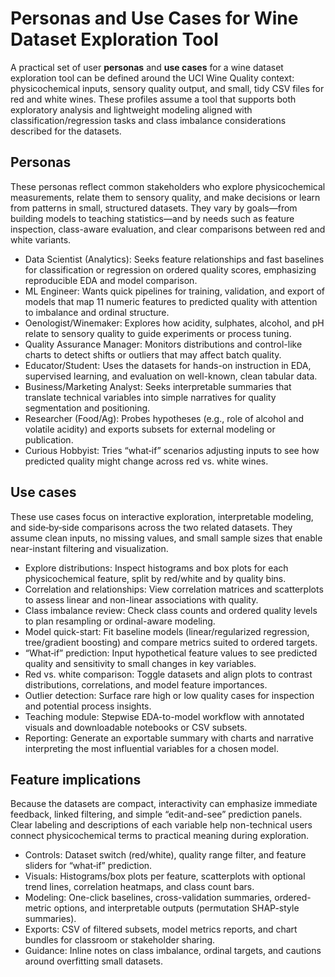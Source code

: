 # Personas and Use Cases for Wine Dataset Exploration Tool

A practical set of user **personas** and **use cases** for a wine dataset exploration tool can be defined around the UCI Wine Quality context: physicochemical inputs, sensory quality output, and small, tidy CSV files for red and white wines.
These profiles assume a tool that supports both exploratory analysis and lightweight modeling aligned with classification/regression tasks and class imbalance considerations described for the datasets.

## Personas
These personas reflect common stakeholders who explore physicochemical measurements, relate them to sensory quality, and make decisions or learn from patterns in small, structured datasets.
They vary by goals—from building models to teaching statistics—and by needs such as feature inspection, class-aware evaluation, and clear comparisons between red and white variants.

- Data Scientist (Analytics): Seeks feature relationships and fast baselines for classification or regression on ordered quality scores, emphasizing reproducible EDA and model comparison.
- ML Engineer: Wants quick pipelines for training, validation, and export of models that map 11 numeric features to predicted quality with attention to imbalance and ordinal structure.
- Oenologist/Winemaker: Explores how acidity, sulphates, alcohol, and pH relate to sensory quality to guide experiments or process tuning.
- Quality Assurance Manager: Monitors distributions and control-like charts to detect shifts or outliers that may affect batch quality.
- Educator/Student: Uses the datasets for hands-on instruction in EDA, supervised learning, and evaluation on well-known, clean tabular data.
- Business/Marketing Analyst: Seeks interpretable summaries that translate technical variables into simple narratives for quality segmentation and positioning.
- Researcher (Food/Ag): Probes hypotheses (e.g., role of alcohol and volatile acidity) and exports subsets for external modeling or publication.
- Curious Hobbyist: Tries “what‑if” scenarios adjusting inputs to see how predicted quality might change across red vs. white wines.

## Use cases
These use cases focus on interactive exploration, interpretable modeling, and side‑by‑side comparisons across the two related datasets.
They assume clean inputs, no missing values, and small sample sizes that enable near-instant filtering and visualization.

- Explore distributions: Inspect histograms and box plots for each physicochemical feature, split by red/white and by quality bins.
- Correlation and relationships: View correlation matrices and scatterplots to assess linear and non-linear associations with quality.
- Class imbalance review: Check class counts and ordered quality levels to plan resampling or ordinal-aware modeling.
- Model quick-start: Fit baseline models (linear/regularized regression, tree/gradient boosting) and compare metrics suited to ordered targets.
- “What‑if” prediction: Input hypothetical feature values to see predicted quality and sensitivity to small changes in key variables.
- Red vs. white comparison: Toggle datasets and align plots to contrast distributions, correlations, and model feature importances.
- Outlier detection: Surface rare high or low quality cases for inspection and potential process insights.
- Teaching module: Stepwise EDA-to-model workflow with annotated visuals and downloadable notebooks or CSV subsets.
- Reporting: Generate an exportable summary with charts and narrative interpreting the most influential variables for a chosen model.

## Feature implications
Because the datasets are compact, interactivity can emphasize immediate feedback, linked filtering, and simple “edit-and-see” prediction panels.
Clear labeling and descriptions of each variable help non-technical users connect physicochemical terms to practical meaning during exploration.

- Controls: Dataset switch (red/white), quality range filter, and feature sliders for “what‑if” prediction.
- Visuals: Histograms/box plots per feature, scatterplots with optional trend lines, correlation heatmaps, and class count bars.
- Modeling: One-click baselines, cross-validation summaries, ordered-metric options, and interpretable outputs (permutation SHAP-style summaries).
- Exports: CSV of filtered subsets, model metrics reports, and chart bundles for classroom or stakeholder sharing.
- Guidance: Inline notes on class imbalance, ordinal targets, and cautions around overfitting small datasets.